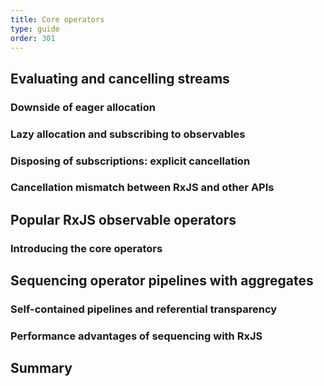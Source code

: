 ```yaml
---
title: Core operators
type: guide
order: 301
---
```


## Evaluating and cancelling streams

### Downside of eager allocation

### Lazy allocation and subscribing to observables

### Disposing of subscriptions: explicit cancellation

### Cancellation mismatch between RxJS and other APIs

## Popular RxJS observable operators

### Introducing the core operators

## Sequencing operator pipelines with aggregates

### Self-contained pipelines and referential transparency

### Performance advantages of sequencing with RxJS

## Summary
